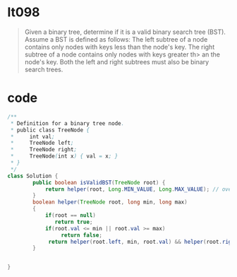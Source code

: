 # lt098
> Given a binary tree, determine if it is a valid binary search tree (BST).
> Assume a BST is defined as follows:
> The left subtree of a node contains only nodes with keys less than the node's key.
> The right subtree of a node contains only nodes with keys greater th> an the node's key.
> Both the left and right subtrees must also be binary search trees.

# code
```Java
/**
 * Definition for a binary tree node.
 * public class TreeNode {
 *     int val;
 *     TreeNode left;
 *     TreeNode right;
 *     TreeNode(int x) { val = x; }
 * }
 */
class Solution {
        public boolean isValidBST(TreeNode root) {
            return helper(root, Long.MIN_VALUE, Long.MAX_VALUE); // overcome long overflow
        }
        boolean helper(TreeNode root, long min, long max)   
        {  
            if(root == null)  
               return true;  
            if(root.val <= min || root.val >= max)
                 return false;  
             return helper(root.left, min, root.val) && helper(root.right, root.val, max);
        } 


}
```
